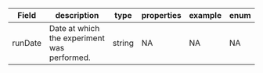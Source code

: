 |Field | description | type | properties | example | enum|
| ---| ---| ---| ---| ---| --- |
| runDate | Date at which the experiment was performed. | string | NA | NA | NA|
